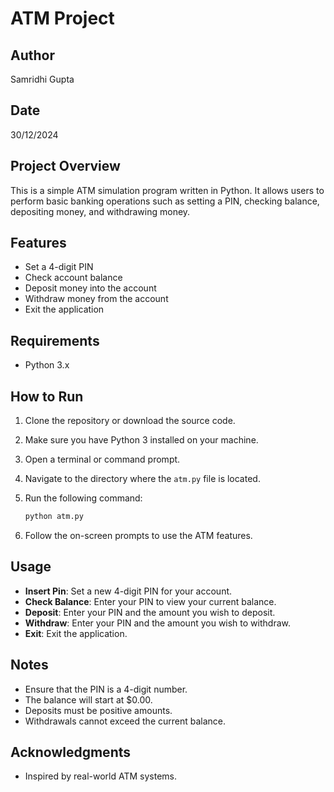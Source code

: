 # ATM Project

## Author
Samridhi Gupta

## Date
30/12/2024

## Project Overview
This is a simple ATM simulation program written in Python. It allows users to perform basic banking operations such as setting a PIN, checking balance, depositing money, and withdrawing money.

## Features
- Set a 4-digit PIN
- Check account balance
- Deposit money into the account
- Withdraw money from the account
- Exit the application

## Requirements
- Python 3.x

## How to Run
1. Clone the repository or download the source code.
2. Make sure you have Python 3 installed on your machine.
3. Open a terminal or command prompt.
4. Navigate to the directory where the `atm.py` file is located.
5. Run the following command:

   ```bash
   python atm.py
   ```

6. Follow the on-screen prompts to use the ATM features.

## Usage
- **Insert Pin**: Set a new 4-digit PIN for your account.
- **Check Balance**: Enter your PIN to view your current balance.
- **Deposit**: Enter your PIN and the amount you wish to deposit.
- **Withdraw**: Enter your PIN and the amount you wish to withdraw.
- **Exit**: Exit the application.

## Notes
- Ensure that the PIN is a 4-digit number.
- The balance will start at $0.00.
- Deposits must be positive amounts.
- Withdrawals cannot exceed the current balance.

## Acknowledgments
- Inspired by real-world ATM systems.
